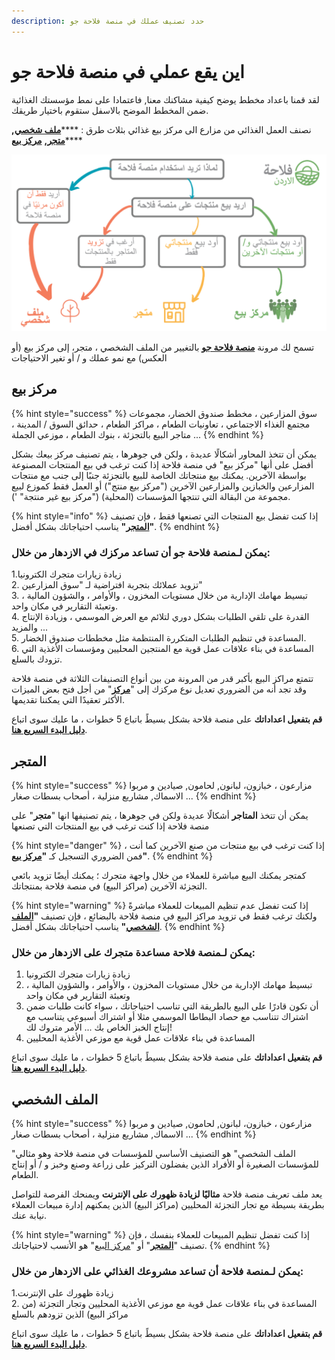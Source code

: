 ```yaml
---
description: حدد تصنيف عملك في منصة فلاحة جو
---
```


# اين يقع عملي في منصة فلاحة جو

لقد قمنا باعداد مخطط يوضح كيفية مشاكنك معنا, فاعتمادا على نمط مؤسستك الغذائية ضمن المخطط الموضح بالاسفل ستقوم باختيار طريقك.

نصنف العمل الغذائي من مزارع الى مركز بيع غذائي بثلاث طرق : ****[**ملف شخصي**](your-quick-start-on-ofn-given-who-you-are.md#almlf-alshkhsy)**,** [**متجر**](your-quick-start-on-ofn-given-who-you-are.md#almtjr)**,** [**مركز بيع**](your-quick-start-on-ofn-given-who-you-are.md#mrkz-bya)\*\*\*\*

![](.gitbook/assets/ofn_intro_chart.png)

تسمح لك مرونة [**منصة فلاحة جو**](www.flaha.org) بالتغيير من الملف الشخصي ، متجر، إلى مركز بيع \(أو العكس\) مع نمو عملك و / أو تغير الاحتياجات

## مركز بيع

{% hint style="success" %}
سوق المزارعين ، مخطط صندوق الخضار،  مجموعات مجتمع الغذاء الاجتماعي ، تعاونيات الطعام ، مراكز الطعام ، حدائق السوق / المدينة ، متاجر البيع بالتجزئة ، بنوك الطعام ، موزعي الجملة ...
{% endhint %}

يمكن أن تتخذ المحاور أشكالًا عديدة ، ولكن في جوهرها ، يتم تصنيف مركز بيعك بشكل أفضل على أنها "مركز بيع" في منصة فلاحة إذا كنت ترغب في بيع المنتجات المصنوعة بواسطة الآخرين. يمكنك بيع منتجاتك الخاصة للبيع بالتجزئة جنبًا إلى جنب مع منتجات المزارعين والخبازين والمزارعين الآخرين \("مركز بيع منتج"\) أو العمل فقط كموزع لبيع مجموعة من البقالة التي تنتجها المؤسسات \(المحلية\) \("مركز بيع غير منتجة" '\).

{% hint style="info" %}
إذا كنت تفضل بيع المنتجات التي تصنعها فقط ، فإن تصنيف **"**[**المتجر**](your-quick-start-on-ofn-given-who-you-are.md#almtjr)**"** يناسب احتياجاتك بشكل أفضل.
{% endhint %}

### يمكن لـمنصة فلاحة جو أن تساعد مركزك في الازدهار من خلال:

1.زيادة زيارات متجرك الكترونيا  
2. تزويد عملائك بتجربة افتراضية لـ "سوق المزارعين"  
3. تبسيط مهامك الإدارية من خلال مستويات المخزون ، والأوامر ، والشؤون المالية ، وتعبئة التقارير في مكان واحد.  
4. القدرة على تلقي الطلبات بشكل دوري لتلائم مع العرض الموسمي ، وزيادة الإنتاج والمزيد ...  
5. المساعدة في تنظيم الطلبات المتكررة المنتظمة مثل مخططات صندوق الخضار.  
6. المساعدة في بناء علاقات عمل قوية مع المنتجين المحليين ومؤسسات الأغذية التي تزودك بالسلع.



تتمتع مراكز البيع بأكبر قدر من المرونة من بين أنواع التصنيفات الثلاثة في منصة فلاحة وقد تجد أنه من الضروري تعديل نوع مركزك إلى "[**مركز**](your-quick-start-on-ofn-given-who-you-are.md#mrkz-bya)" من أجل فتح بعض الميزات الأكثر تعقيدًا التي يمكننا تقديمها.

**قم بتفعيل اعداداتك** على منصة فلاحة بشكل بسيطً باتباع 5 خطوات ، ما عليك سوى اتباع [**دليل البدء السريع هنا**](quick-start-guides/).

## المتجر

{% hint style="success" %}
مزارعون ، خبازون، لبانون, لحامون, صيادين و مربوا الاسماك, مشاريع منزلية ، أصحاب بسطات صغار ...
{% endhint %}

يمكن أن تتخذ **المتاجر** أشكالًا عديدة ولكن في جوهرها ، يتم تصنيفها انها "**متجر**" على منصة فلاحة إذا كنت ترغب في بيع المنتجات التي تصنعها

{% hint style="danger" %}
إذا كنت ترغب في بيع منتجات من صنع الآخرين كما أنت ، فمن الضروري التسجيل كـ **"**[**مركز بيع**](your-quick-start-on-ofn-given-who-you-are.md#mrkz-bya)**"**.
{% endhint %}

كمتجر يمكنك البيع مباشرة للعملاء من خلال واجهة متجرك ؛ يمكنك أيضًا تزويد بائعي التجزئة الآخرين \(مراكز البيع\) في منصة فلاحة بمنتجاتك.

{% hint style="warning" %}
إذا كنت تفضل عدم تنظيم المبيعات للعملاء مباشرةً ولكنك ترغب فقط في تزويد مراكز البيع في منصة فلاحة بالبضائع ، فإن تصنيف **"**[**الملف الشخصي**](your-quick-start-on-ofn-given-who-you-are.md#almlf-alshkhsy)**"** يناسب احتياجاتك بشكل أفضل.
{% endhint %}

### يمكن لـمنصة فلاحة مساعدة متجرك على الازدهار من خلال:

1. زيادة زيارات متجرك الكترونيا  
2. تبسيط مهامك الإدارية من خلال مستويات المخزون ، والأوامر ، والشؤون المالية ، وتعبئة التقارير    في مكان واحد  
3. أن تكون قادرًا على البيع بالطريقة التي تناسب احتياجاتك ، سواء كانت طلبات ضمن اشتراك تتناسب مع حصاد البطاطا الموسمي مثلا أو اشتراك أسبوعي يتناسب مع إنتاج الخبز الخاص بك ... الأمر متروك لك!  
4. المساعدة في بناء علاقات عمل قوية مع موزعي الأغذية المحليين

**قم بتفعيل اعداداتك** على منصة فلاحة بشكل بسيطً باتباع 5 خطوات ، ما عليك سوى اتباع [**دليل البدء السريع هنا**](quick-start-guides/).

## الملف الشخصي

{% hint style="success" %}
مزارعون ، خبازون، لبانون, لحامون, صيادين و مربوا الاسماك, مشاريع منزلية ، أصحاب بسطات صغار ...
{% endhint %}

"الملف الشخصي" هو التصنيف الأساسي للمؤسسات في منصة فلاحة وهو مثالي للمؤسسات الصغيرة أو الأفراد الذين يفضلون التركيز على زراعة وصنع وخبز و / أو إنتاج الطعام.

يعد ملف تعريف منصة فلاحة **مثاليًا لزيادة ظهورك على الإنترنت** ويمنحك الفرصة للتواصل بطريقة بسيطة مع تجار التجزئة المحليين \(مراكز البيع\) الذين يمكنهم إدارة مبيعات العملاء نيابة عنك.

{% hint style="warning" %}
إذا كنت تفضل تنظيم المبيعات للعملاء بنفسك ، فإن تصنيف "[**المتجر**](your-quick-start-on-ofn-given-who-you-are.md#almtjr)" أو "[مركز البيع](your-quick-start-on-ofn-given-who-you-are.md#mrkz-bya)" هو الأنسب لاحتياجاتك.
{% endhint %}

### يمكن لـمنصة فلاحة أن تساعد مشروعك الغذائي على الازدهار من خلال:

1.زيادة ظهورك على الإنترنت  
2. المساعدة في بناء علاقات عمل قوية مع موزعي الأغذية المحليين وتجار التجزئة \(من مراكز البيع\) الذين تزودهم بالسلع

**قم بتفعيل اعداداتك** على منصة فلاحة بشكل بسيطً باتباع 5 خطوات ، ما عليك سوى اتباع [**دليل البدء السريع هنا**](quick-start-guides/).

